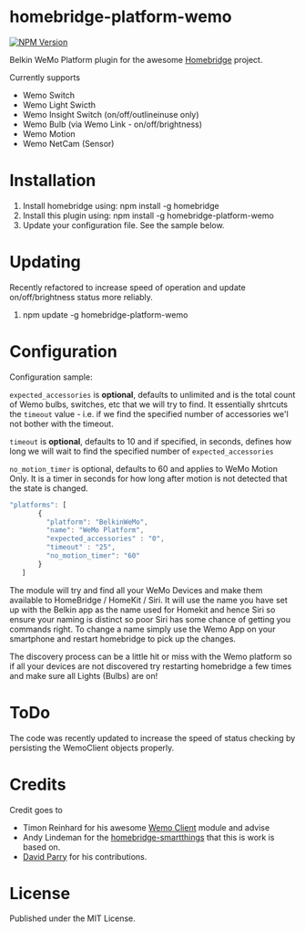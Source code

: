 # homebridge-platform-wemo
[![NPM Version](https://img.shields.io/npm/v/homebridge-platform-wemo.svg)](https://www.npmjs.com/package/homebridge-platform-wemo)

Belkin WeMo Platform plugin for the awesome  [Homebridge](https://github.com/nfarina/homebridge) project.

Currently supports
- Wemo Switch
- Wemo Light Swicth 
- Wemo Insight Switch (on/off/outlineinuse only)
- Wemo Bulb (via Wemo Link - on/off/brightness)
- Wemo Motion
- Wemo NetCam (Sensor)

# Installation

1. Install homebridge using: npm install -g homebridge
2. Install this plugin using: npm install -g homebridge-platform-wemo
3. Update your configuration file. See the sample below.

# Updating

Recently refactored to increase speed of operation and update on/off/brightness status more reliably.

1. npm update -g homebridge-platform-wemo

# Configuration

Configuration sample:

`expected_accessories` is **optional**, defaults to unlimited and is the total count of Wemo bulbs, switches, etc that we will try to find. It essentially shrtcuts the `timeout` value - i.e. if we find the specified number of accessories we'l not bother with the timeout.

`timeout` is **optional**, defaults to 10 and if specified, in seconds, defines how long we will wait to find the specified number of `expected_accessories`

`no_motion_timer` is optional, defaults to 60 and applies to WeMo Motion Only. It is a timer in seconds for how long after motion is not detected that the state is changed.


 ```javascript
"platforms": [
        {
          "platform": "BelkinWeMo",
          "name": "WeMo Platform",
          "expected_accessories" : "0",
          "timeout" : "25",
          "no_motion_timer": "60"
        }   
    ]

```

The module will try and find all your WeMo Devices and make them available to HomeBridge / HomeKit / Siri. It will use the name you have set up with the Belkin app as the name used for Homekit and hence Siri so ensure your naming is distinct so poor Siri has some chance of getting you commands right. To change a name simply use the Wemo App on your smartphone and restart homebridge to pick up the changes.

The discovery process can be a little hit or miss with the Wemo platform so if all your devices are not discovered try restarting homebridge a few times and make sure all Lights (Bulbs) are on!

# ToDo

The code was recently updated to increase the speed of status checking by persisting the WemoClient objects properly.

# Credits

Credit goes to
- Timon Reinhard for his awesome [Wemo Client](https://github.com/timonreinhard/wemo-client) module and advise 
- Andy Lindeman for the [homebridge-smartthings](https://github.com/alindeman/homebridge-smartthings) that this is work is based on.
- [David Parry](https://github.com/devbobo) for his contributions.

# License

Published under the MIT License.
